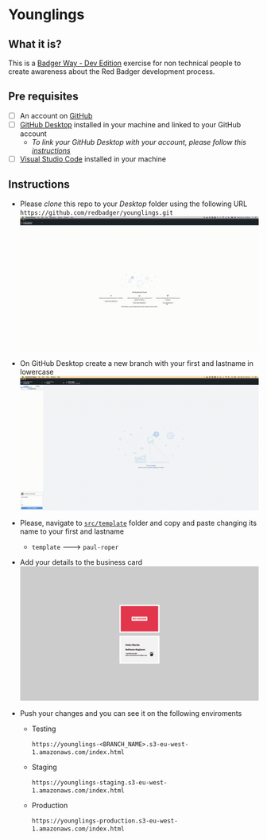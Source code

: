 # Younglings

## What it is?

This is a [Badger Way - Dev Edition](https://docs.google.com/presentation/d/1RniEJbkB1BQCe4_NZMUnIx_1kgV4dfPN0wx6-aZ_Q0M/edit?usp=sharing) exercise for non technical people to create awareness about the Red Badger development process.

## Pre requisites

- [ ] An account on [GitHub](https://github.com/)
- [ ] [GitHub Desktop](https://desktop.github.com/) installed in your machine and linked to your GitHub account
  - _To link your GitHub Desktop with your account, please follow this [instructions](https://help.github.com/desktop/guides/getting-started-with-github-desktop/authenticating-to-github/)_
- [ ] [Visual Studio Code](https://code.visualstudio.com/download) installed in your machine

## Instructions

- Please _clone_ this repo to your _Desktop_ folder using the following URL `https://github.com/redbadger/younglings.git` ![](./instructions/clone.gif)
- On GitHub Desktop create a new branch with your first and lastname in lowercase ![](./instructions/new-branch.gif)
- Please, navigate to [`src/template`](../src/template) folder and copy and paste changing its name to your first and lastname

  - `template` ---> `paul-roper`

- Add your details to the business card ![](./instructions/design.png)

- Push your changes and you can see it on the following enviroments
  - Testing
    ```
    https://younglings-<BRANCH_NAME>.s3-eu-west-1.amazonaws.com/index.html
    ```
  - Staging
    ```
    https://younglings-staging.s3-eu-west-1.amazonaws.com/index.html
    ```
  - Production
    ```
    https://younglings-production.s3-eu-west-1.amazonaws.com/index.html
    ```
